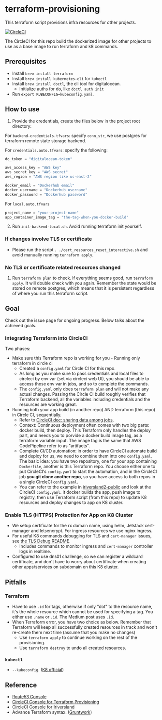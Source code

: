 # terraform-provisioning
This terraform script provisions infra resources for other projects.

[![CircleCI](https://circleci.com/gh/rivernews/terraform-provisioning.svg?style=shield)](https://circleci.com/gh/rivernews/terraform-provisioning)

The CircleCI for this repo build the dockerized image for other projects to use as a base image to run terraform and k8 commands.


## Prerequisites

- Install `brew install terraform`
- Install `brew install kubernetes-cli` for `kubectl`
- Install `brew install doctl`, the cli tool for digitalocean.
    - Initialize auths for do, like `doctl auth init`
- Run `export KUBECONFIG=kubeconfig.yaml`.

## How to use

1. Provide the credentials, create the files below in the project root directory:

For `backend-credentials.tfvars`: specify `conn_str`, we use postgres for terraform remote state storage backend.

For `credentials.auto.tfvars`: specify the following:

```terraform
do_token = "digitalocean-token"

aws_access_key = "AWS key"
aws_secret_key = "AWS secret"
aws_region = "AWS region like us-east-2"

docker_email = "Dockerhub email"
docker_username = "Dockerhub username"
docker_password = "Dockerhub password"
```

For `local.auto.tfvars`

``` terraform
project_name = "your-project-name"
app_container_image_tag = "the-tag-when-you-docker-build"
```

2. Run `init-backend-local.sh`. Avoid running terraform init yourself.

### If changes involve TLS or certificate

- Please run the script `. ./cert_resources_reset_interactive.sh` and avoid manually running `terraform apply`.

### No TLS or certificate related resources changed

1. Run `terraform plan` to check. If everything seems good, run `terraform apply`. It will double check with you again. Remember the state would be stored on remote postgres, which means that it is persistent regardless of where you run this terraform script.


## Goal 

Check out the issue page for ongoing progress. Below talks about the achieved goals.

### Integrating Terraform into CircleCI

Two phases:

- Make sure this Terraform repo is working for you - Running only terraform in circle ci
    - Created a `config.yaml` for Circle CI for this repo.
    - As long as you make sure to pass credentials and local files to circleci by env var (set via circleci web UI), you should be able to access those env var in jobs, and so to complete the commands.
    - The `config.yaml` only does `terraform plan` and will not make any actual changes. Passing the Circle CI build roughly verifies that Terraform backend, all the variables including credentials and the resources are working great.
- Running both your app build (in another repo) AND terraform (this repo) in Circle CI, sequentially.
    - Refer to [CircleCI doc: sharing data among jobs](https://circleci.com/docs/2.0/workflows/#using-workspaces-to-share-data-among-jobs).
    - Context: Continuous deployment often comes with two big parts: docker build, then deploy. This Terraform only handles the deploy part, and needs you to porvide a docker build image tag, as a terraform variable input. The image tag is the same that AWS CodePipeline refer to as "artifacts". 
    - Complete CI/CD automation: in order to have CircleCI automate build and deploy for us, we need to combine them into one `config.yaml`. The basic idea: you have two repository, one for your app containing `Dockerfile`, another is this Terraform repo. You choose either one to put CircleCI's `config.yaml` to start the automation, and in the CircleCI job **you git clone another repo**, so you have access to both repos in a single CircleCI `config.yaml`.
    - You can refer to the example in [iriversland2-public](https://github.com/rivernews/iriversland2-public) and look at the CircleCI `config.yaml`. It docker builds the app, push image to registry, then use Terraform script (from this repo) to update K8 resources and deploy changes to app on K8 cluster.

### Enable TLS (HTTPS) Protection for App on K8 Cluster

- We setup certificate for the rx domain name, using helm, Jetstack cert-manager and letsencrypt. For ingress resources we use nginx ingress.
- For useful K8 commands debugging for TLS and `cert-manager` issues, see [the TLS Debug README](docs/progress_tls_cert.md).
    - Includes commands to monitor ingress and `cert-manager` controller logs in realtime.
- Configured to use dns01 challenge, so we can register a wildcard certificate, and don't have to worry about certificate when creating other apps/services on subdomain on this K8 cluster.

## Pitfalls

### Terraform
- Have to use `.id` for tags, otherwise if only "dot" to the resource name, it's the whole resource which cannot be used for specifying a tag. You either use `.name` or `.id`. The Medium post uses `.id`.
- When Terraform error, you have two choice as below. Remember that Terraform will keep all successfully created resources in track and won't re-create them next time (assume that you make no changes)
    - Use `terraform apply` to continue working on the rest of the provisioning.
    - Use `terraform destroy` to undo all created resources.

### `kubectl`
- `--kubeconfig`. ([K8 official](https://kubernetes.io/docs/concepts/configuration/organize-cluster-access-kubeconfig/))


## Reference

- [Route53 Console](https://console.aws.amazon.com/route53/home?region=us-east-2)
- [CircleCI Console for Terraform Provisioning](https://circleci.com/gh/rivernews/terraform-provisioning/2)
- [CircleCI Console for Iriversland](https://circleci.com/gh/rivernews/iriversland2-public/tree/master)
- Advance Terraform syntax. ([Gruntwork](https://blog.gruntwork.io/terraform-tips-tricks-loops-if-statements-and-gotchas-f739bbae55f9))